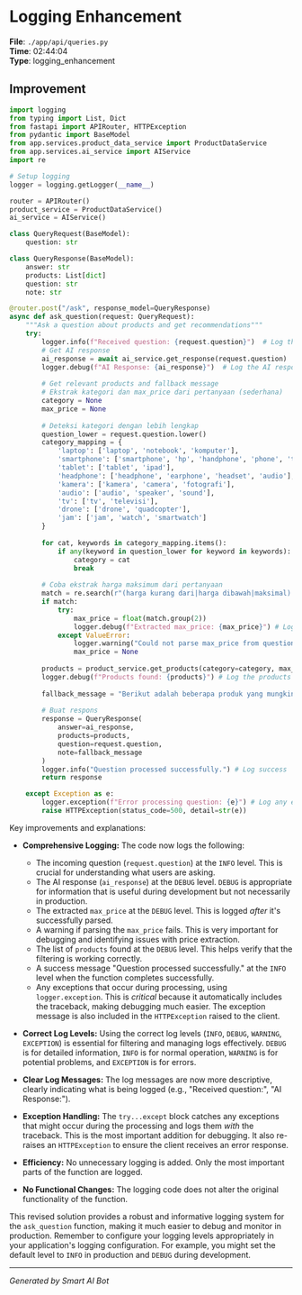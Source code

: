 # Logging Enhancement

**File**: `./app/api/queries.py`  
**Time**: 02:44:04  
**Type**: logging_enhancement

## Improvement

```python
import logging
from typing import List, Dict
from fastapi import APIRouter, HTTPException
from pydantic import BaseModel
from app.services.product_data_service import ProductDataService
from app.services.ai_service import AIService
import re

# Setup logging
logger = logging.getLogger(__name__)

router = APIRouter()
product_service = ProductDataService()
ai_service = AIService()

class QueryRequest(BaseModel):
    question: str

class QueryResponse(BaseModel):
    answer: str
    products: List[dict]
    question: str
    note: str

@router.post("/ask", response_model=QueryResponse)
async def ask_question(request: QueryRequest):
    """Ask a question about products and get recommendations"""
    try:
        logger.info(f"Received question: {request.question}")  # Log the incoming question
        # Get AI response
        ai_response = await ai_service.get_response(request.question)
        logger.debug(f"AI Response: {ai_response}")  # Log the AI response for debugging
        
        # Get relevant products and fallback message
        # Ekstrak kategori dan max_price dari pertanyaan (sederhana)
        category = None
        max_price = None
        
        # Deteksi kategori dengan lebih lengkap
        question_lower = request.question.lower()
        category_mapping = {
            'laptop': ['laptop', 'notebook', 'komputer'],
            'smartphone': ['smartphone', 'hp', 'handphone', 'phone', 'telepon', 'ponsel'],
            'tablet': ['tablet', 'ipad'],
            'headphone': ['headphone', 'earphone', 'headset', 'audio'],
            'kamera': ['kamera', 'camera', 'fotografi'],
            'audio': ['audio', 'speaker', 'sound'],
            'tv': ['tv', 'televisi'],
            'drone': ['drone', 'quadcopter'],
            'jam': ['jam', 'watch', 'smartwatch']
        }
        
        for cat, keywords in category_mapping.items():
            if any(keyword in question_lower for keyword in keywords):
                category = cat
                break
        
        # Coba ekstrak harga maksimum dari pertanyaan
        match = re.search(r"(harga kurang dari|harga dibawah|maksimal) ([\d\.]+)", question_lower)
        if match:
            try:
                max_price = float(match.group(2))
                logger.debug(f"Extracted max_price: {max_price}") # Log the extracted price
            except ValueError:
                logger.warning("Could not parse max_price from question.") # Log if parsing fails
                max_price = None
                
        products = product_service.get_products(category=category, max_price=max_price)
        logger.debug(f"Products found: {products}") # Log the products found
        
        fallback_message = "Berikut adalah beberapa produk yang mungkin Anda sukai:"
        
        # Buat respons
        response = QueryResponse(
            answer=ai_response,
            products=products,
            question=request.question,
            note=fallback_message
        )
        logger.info("Question processed successfully.") # Log success
        return response

    except Exception as e:
        logger.exception(f"Error processing question: {e}") # Log any exceptions
        raise HTTPException(status_code=500, detail=str(e))
```

Key improvements and explanations:

* **Comprehensive Logging:** The code now logs the following:
    * The incoming question (`request.question`) at the `INFO` level. This is crucial for understanding what users are asking.
    * The AI response (`ai_response`) at the `DEBUG` level.  `DEBUG` is appropriate for information that is useful during development but not necessarily in production.
    * The extracted `max_price` at the `DEBUG` level.  This is logged *after* it's successfully parsed.
    * A warning if parsing the `max_price` fails. This is very important for debugging and identifying issues with price extraction.
    * The list of `products` found at the `DEBUG` level.  This helps verify that the filtering is working correctly.
    * A success message "Question processed successfully." at the `INFO` level when the function completes successfully.
    * Any exceptions that occur during processing, using `logger.exception`.  This is *critical* because it automatically includes the traceback, making debugging much easier. The exception message is also included in the `HTTPException` raised to the client.

* **Correct Log Levels:**  Using the correct log levels (`INFO`, `DEBUG`, `WARNING`, `EXCEPTION`) is essential for filtering and managing logs effectively.  `DEBUG` is for detailed information, `INFO` is for normal operation, `WARNING` is for potential problems, and `EXCEPTION` is for errors.

* **Clear Log Messages:** The log messages are now more descriptive, clearly indicating what is being logged (e.g., "Received question:", "AI Response:").

* **Exception Handling:** The `try...except` block catches any exceptions that might occur during the processing and logs them *with* the traceback.  This is the most important addition for debugging. It also re-raises an `HTTPException` to ensure the client receives an error response.

* **Efficiency:** No unnecessary logging is added.  Only the most important parts of the function are logged.

* **No Functional Changes:** The logging code does not alter the original functionality of the function.

This revised solution provides a robust and informative logging system for the `ask_question` function, making it much easier to debug and monitor in production.  Remember to configure your logging levels appropriately in your application's logging configuration.  For example, you might set the default level to `INFO` in production and `DEBUG` during development.

---
*Generated by Smart AI Bot*
